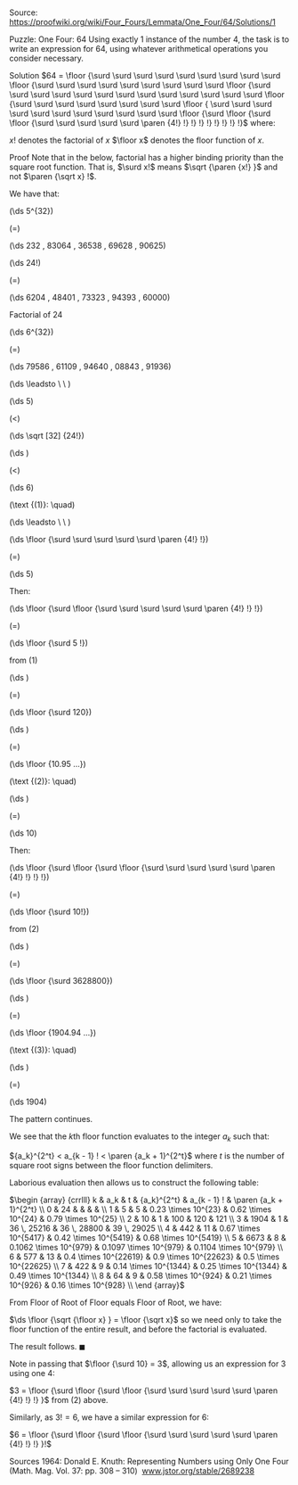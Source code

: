 # 

Source: https://proofwiki.org/wiki/Four_Fours/Lemmata/One_Four/64/Solutions/1



Puzzle: One Four: $64$
Using exactly $1$ instance of the number $4$, the task is to write an expression for $64$, using whatever arithmetical operations you consider necessary.


Solution
$64 = \floor {\surd \surd \surd \surd \surd \surd \surd \surd \surd \floor {\surd \surd \surd \surd \surd \surd \surd \surd \surd \floor {\surd \surd \surd \surd \surd \surd \surd \surd \surd \surd \surd \surd \surd \floor {\surd \surd \surd \surd \surd \surd \surd \surd \floor { \surd \surd \surd \surd \surd \surd \surd \surd \surd \surd \surd \floor {\surd \floor {\surd \floor {\surd \surd \surd \surd \surd \paren {4!} !} !} !} !} !} !} !} !}$
where:

$x!$ denotes the factorial of $x$
$\floor x$ denotes the floor function of $x$.


Proof
Note that in the below, factorial has a higher binding priority than the square root function.
That is, $\surd x!$ means $\sqrt {\paren {x!} }$ and not $\paren {\sqrt x} !$.

We have that:














\(\ds 5^{32}\)

\(=\)







\(\ds 232 \, 83064 \, 36538 \, 69628 \, 90625\)




















\(\ds 24!\)

\(=\)







\(\ds 6204 \, 48401 \, 73323 \, 94393 \, 60000\)





Factorial of $24$














\(\ds 6^{32}\)

\(=\)







\(\ds 79586 \, 61109 \, 94640 \, 08843 \, 91936\)














\(\ds \leadsto \ \ \)





\(\ds 5\)

\(<\)







\(\ds \sqrt [32] {24!}\)




















\(\ds \)

\(<\)







\(\ds 6\)










\(\text {(1)}: \quad\)



\(\ds \leadsto \ \ \)





\(\ds \floor {\surd \surd \surd \surd \surd \paren {4!} !}\)

\(=\)







\(\ds 5\)










Then:














\(\ds \floor {\surd \floor {\surd \surd \surd \surd \surd \paren {4!} !} !}\)

\(=\)







\(\ds \floor {\surd 5 !}\)





from $(1)$














\(\ds \)

\(=\)







\(\ds \floor {\surd 120}\)




















\(\ds \)

\(=\)







\(\ds \floor {10.95 ...}\)










\(\text {(2)}: \quad\)









\(\ds \)

\(=\)







\(\ds 10\)










Then:














\(\ds \floor {\surd \floor {\surd \floor {\surd \surd \surd \surd \surd \paren {4!} !} !} !}\)

\(=\)







\(\ds \floor {\surd 10!}\)





from $(2)$














\(\ds \)

\(=\)







\(\ds \floor {\surd 3628800}\)




















\(\ds \)

\(=\)







\(\ds \floor {1904.94 ...}\)










\(\text {(3)}: \quad\)









\(\ds \)

\(=\)







\(\ds 1904\)









The pattern continues.

We see that the $k$th floor function evaluates to the integer $a_k$ such that:

${a_k}^{2^t} < a_{k - 1} ! < \paren {a_k + 1}^{2^t}$
where $t$ is the number of square root signs between the floor function delimiters.

Laborious evaluation then allows us to construct the following table:

$\begin {array} {crrlll}
k & a_k & t & {a_k}^{2^t} & a_{k - 1} ! & \paren {a_k + 1}^{2^t} \\
0 & 24   &    &   &   &   \\
1 & 5    & 5  & 0.23 \times 10^{23} & 0.62 \times 10^{24} & 0.79 \times 10^{25} \\
2 & 10   & 1  & 100 & 120 & 121 \\
3 & 1904 & 1  & 36 \, 25216 & 36 \, 28800 & 39 \, 29025 \\
4 & 442  & 11 & 0.67 \times 10^{5417} & 0.42 \times 10^{5419} & 0.68 \times 10^{5419} \\
5 & 6673 & 8  & 0.1062 \times 10^{979} & 0.1097 \times 10^{979} & 0.1104 \times 10^{979} \\
6 & 577  & 13 & 0.4 \times 10^{22619} & 0.9 \times 10^{22623} & 0.5 \times 10^{22625} \\
7 & 422  & 9  & 0.14 \times 10^{1344} & 0.25 \times 10^{1344} & 0.49 \times 10^{1344} \\
8 & 64   & 9  & 0.58 \times 10^{924} & 0.21 \times 10^{926} & 0.16 \times 10^{928} \\
\end {array}$

From Floor of Root of Floor equals Floor of Root, we have:

$\ds \floor {\sqrt {\floor x} } = \floor {\sqrt x}$
so we need only to take the floor function of the entire result, and before the factorial is evaluated.

The result follows.
$\blacksquare$

Note in passing that $\floor {\surd 10} = 3$, allowing us an expression for $3$ using one $4$:

$3 = \floor {\surd \floor {\surd \floor {\surd \surd \surd \surd \surd \paren {4!} !} !} }$
from $(2)$ above.

Similarly, as $3! = 6$, we have a similar expression for $6$:

$6 = \floor {\surd \floor {\surd \floor {\surd \surd \surd \surd \surd \paren {4!} !} !} }!$


Sources
1964: Donald E. Knuth: Representing Numbers using Only One Four (Math. Mag. Vol. 37: pp. 308 – 310)  www.jstor.org/stable/2689238




